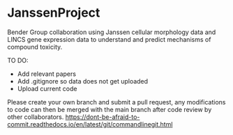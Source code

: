 # JanssenProject
Bender Group collaboration using Janssen cellular morphology data and LINCS gene expression data to understand and predict mechanisms of compound toxicity.  

TO DO:
* Add relevant papers
* Add .gitignore so data does not get uploaded
* Upload current code

Please create your own branch and submit a pull request, any modifications to code can then be merged with the main branch after code review by other collaborators.
https://dont-be-afraid-to-commit.readthedocs.io/en/latest/git/commandlinegit.html
